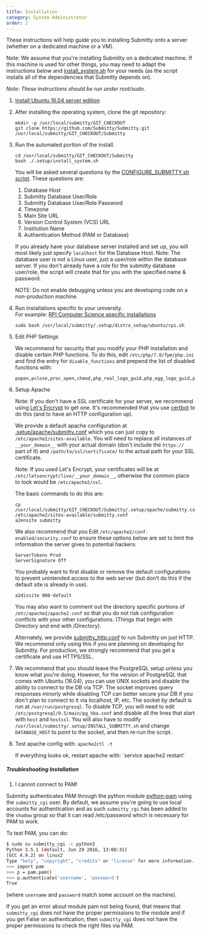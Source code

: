 ```yaml
---
title: Installation
category: System Administrator
order: 2
---
```


These instructions will help guide you to installing Submitty onto a
server (whether on a dedicated machine or a VM).

Note: We assume that you're installing Submitty on a dedicated machine. If this machine is
used for other things, you may need to adapt the instructions below and
[install_system.sh](https://github.com/Submitty/Submitty/blob/master/.setup/install_system.sh)
for your needs (as the script installs all of the dependencies that Submitty depends on).

_Note: These instructions should be run under root/sudo._


1. [Install Ubuntu 16.04 server edition](server_os)


2. After installing the operating system, clone the git repository:

   ```
   mkdir -p /usr/local/submitty/GIT_CHECKOUT
   git clone https://github.com/Submitty/Submitty.git /usr/local/submitty/GIT_CHECKOUT/Submitty
   ```

3. Run the automated portion of the install.

   ```
   cd /usr/local/submitty/GIT_CHECKOUT/Submitty
   bash ./.setup/install_system.sh
   ```

   You will be asked several questions by the
   [CONFIGURE_SUBMITTY.sh script](https://github.com/Submitty/Submitty/blob/master/.setup/CONFIGURE_SUBMITTY.sh).
   These questions are:
   1. Database Host
   2. Submitty Database User/Role
   3. Submitty Database User/Role Password
   4. Timezone
   5. Main Site URL
   6. Version Control System (VCS) URL
   7. Institution Name
   8. Authentication Method (PAM or Database)

   If you already have your database server installed and set up, you
   will most likely just specify `localhost` for the Database Host.
   Note: The database user is not a Linux user, just a user/role
   within the database server.  If you don't already have a role for
   the submitty database user/role, the script will create that for
   you with the specified name & password.

   NOTE: Do not enable debugging unless you are developing code on a
   non-production machine.


4. Run installations specific to your university.  
   For example:  [RPI Computer Science specific installations](https://github.com/Submitty/Submitty/blob/master/.setup/distro_setup/ubuntu/rpi.sh)

   ```
   sudo bash /usr/local/submitty/.setup/distro_setup/ubuntu/rpi.sh
   ```


4. Edit PHP Settings

   We recommend for security that you modify your PHP installation and disable certain PHP functions.
   To do this, edit `/etc/php/7.0/fpm/php.ini`  and find the entry for `disable_functions` and prepend the list of
   disabled functions with:

   ```
   popen,pclose,proc_open,chmod,php_real_logo_guid,php_egg_logo_guid,php_ini_scanned_files,php_ini_loaded_file,readlink,symlink,link,set_file_buffer,proc_close,proc_terminate,proc_get_status,proc_nice,getmyuid,getmygid,getmyinode,putenv,get_current_user,magic_quotes_runtime,set_magic_quotes_runtime,import_request_variables,ini_alter,stream_socket_client,stream_socket_server,stream_socket_accept,stream_socket_pair,stream_get_transports,stream_wrapper_restore,mb_send_mail,openlog,syslog,closelog,pfsockopen,posix_kill,apache_child_terminate,apache_get_modules,apache_get_version,apache_lookup_uri,apache_reset_timeout,apache_response_headers,virtual,system,phpinfo,exec,shell_exec,passthru,
   ```


5. Setup Apache

   Note: If you don't have a SSL certificate for your server, we recommend
   using [Let's Encrypt](https://letsencrypt.org/) to get one. It's recommended
   that you use [certbot](https://certbot.eff.org/) to do this (and to have
   an HTTP configuration up).

   We provide a default apache configuration at
   [.setup/apache/submitty.conf](https://github.com/Submitty/Submitty/blob/master/.setup/apache/submitty.conf)
   which you can just copy to `/etc/apache2/sites-available`. You will
   need to replace all instances of `__your_domain__` with your actual
   domain (don't include the `https://` part of it) and
   `/path/to/ssl/certificate/` to the actual path for your SSL certificate.

   Note: If you used Let's Encrypt, your certificates will be at
   `/etc/letsencrypt/live/__your_domain__`, otherwise the common place to
   look would be `/etc/apache2/ssl`.

   The basic commands to do this are:
   ```
   cp /usr/local/submitty/GIT_CHECKOUT/Submitty/.setup/apache/submitty.conf /etc/apache2/sites-available/submitty.conf
   a2ensite submitty
   ```

   We also recommend that you Edit `/etc/apache2/conf-enabled/security.conf` to ensure
   these options below are set to limit the information the server
   gives to potential hackers:

   ```
   ServerTokens Prod
   ServerSignature Off
   ```

   You probably want to first disable or remove the default
   configurations to prevent unintended access to the web server (but
   don’t do this if the default site is already in use).

   ```
   a2dissite 000-default
   ```

   You may also want to comment out the directory specific portions of
   ``` /etc/apache2/apache2.conf ``` so that you do not risk
   configuration conflicts with your other configurations.  (Things
   that begin with Directory and end with /Directory).

   Alternately, we provide
   [submitty_http.conf](https://github.com/Submitty/Submitty/blob/master/.setup/apache/submitty_http.conf) to
   run Submitty on just HTTP. We recommend only using this
   if you are planning on developing for Submitty.
   For production, we strongly recommend that you get a certificate
   and use HTTPS/SSL.

7. We recommend that you should leave the PostgreSQL setup unless you know what you're doing.
   However, for the version of PostgreSQL that comes with Ubuntu (16.04), you can
   use UNIX sockets and disable the ability to connect to the DB via TCP. The socket
   improves query responses minorly while disabling TCP can better secure your DB if you don't
   plan to connect to it via localhost, IP, etc. The socket by default is run at
   `/var/run/postgresql`. To disable TCP, you will need to edit
   `/etc/postgresql/9.5/main/pg_hba.conf` and disable all the lines that start with `host` and
   `hostssl`. You will also have to modify `/usr/local/submitty/.setup/INSTALL_SUBMITTY.sh` and
   change `DATABASE_HOST` to point to the socket, and then re-run the script.

8. Test apache config with:  `apache2ctl -t` 

    If everything looks ok, restart apache with:  `service apache2 restart'


##### Troubleshooting Installation
1. I cannot connect to PAM!

Submitty authenticates PAM through the python module
[python-pam](https://pypi.python.org/pypi/python-pam/) using the `submitty_cgi` user. By default, we
assume you're going to use local accounts for authentication and as such `submitty_cgi` has been
added to the `shadow` group so that it can read /etc/password which is necessary for PAM to work.

To test PAM, you can do:
```bash
$ sudo su submitty_cgi -c python3
Python 3.5.1 (default, Jun 29 2016, 13:08:31)
[GCC 4.9.2] on linux2
Type "help", "copyright", "credits" or "license" for more information.
>>> import pam
>>> p = pam.pam()
>>> p.authenticate('username', 'password')
True
```
(where `username` and `password` match some account on the machine).

If you get an error about module pam not being found, that means that `submitty_cgi` does not have the proper permissions to
the module and if you get False on authentication, then `submitty_cgi` does not have the proper permissions to check the
right files via PAM.
